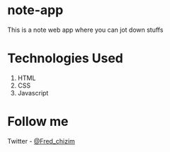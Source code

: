 # note-app
This is a note web app where you can jot down stuffs

# Technologies Used
1. HTML
2. CSS
3. Javascript

# Follow me 
Twitter - [@Fred_chizim](https://www.twitter.com/Fred_chizim "Fred")